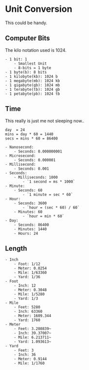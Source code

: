# Unit Conversion
This could be handy.

## Computer Bits
The kilo notation used is 1024.

    - 1 bit: 1
        - Smallest Unit
        - 8-bits = 1 byte
    - 1 byte(b): 8 bits
    - 1 kilobyte(kb): 1024 b
    - 1 megabyte(mb): 1024 kb
    - 1 gigabyte(gb): 1024 mb
    - 1 terabyte(tb): 1024 gb
    - 1 petabyte(pb): 1024 tb

## Time
This really is just me not sleeping now..

    day  = 24
    mins = day * 60 = 1440
    secs = mins * 60 = 86400

    - Nanosecond:
        - Seconds: 0.000000001
    - Microsecond:
        - Seconds: 0.000001
    - Millisecond:
        - Seconds: 0.001
    - Seconds:
        - Milliseconds: 1000
            - `1 second = ms * 1000`
    - Minute:
        - Seconds: 60
            - `1 minute = sec * 60`
    - Hour:
        - Seconds: 3600
            - `hour = (sec * 60) / 60`
        - Minutes: 60
            - `hour = min * 60`
    - Day:
        - Seconds: 86400
        - Minutes: 1440
        - Hours: 24

## Length

    - Inch
        - Foot: 1/12
        - Meter: 0.0254
        - Mile: 1/63360
        - Yard: 1/36
    - Foot
        - Inch: 12
        - Meter: 0.3048
        - Mile: 1/5280
        - Yard: 1/3
    - Mile
        - Feet: 5280
        - Inch: 63360
        - Meter: 1609.344
        - Yard: 1760
    - Meter
        - Feet: 3.280839~
        - Inch: 39.37007~
        - Mile: 6.213711~
        - Yard: 1.093613~
    - Yard
        - Feet: 3
        - Inch: 36
        - Meter: 0.9144
        - Mile: 1/1760

